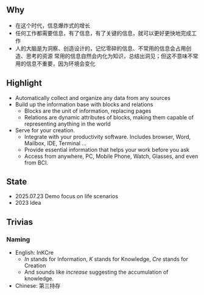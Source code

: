 ## Why
- 在这个时代，信息爆炸式的增长
- 任何工作都需要信息，有了信息，有了关键的信息，就可以更好更快地完成工作
- 人的大脑是为洞察、创造设计的，记忆零碎的信息、不常用的信息会占用创造、思考的资源
  常用的信息自然会内化为知识，总结出洞见；但这不意味不常用的信息不重要，因为环境会变化

## Highlight

- Automatically collect and organize any data from any sources
- Build up the information base with blocks and relations
  - Blocks are the unit of information, replacing pages
  - Relations are dynamic attributes of blocks, making them capable of representing anything in the world
- Serve for your creation.
  - Integrate with your productivity software. Includes browser, Word, Mailbox, IDE, Terminal ...
  - Provide essential information that helps your work before you ask
  - Access from anywhere, PC, Mobile Phone, Watch, Glasses, and even from BCI.

## State
- 2025.07.23 Demo focus on life scenarios
- 2023 Idea

## Trivias
### Naming
- English: InKCre
  - *In* stands for Information, *K* stands for Knowledge, *Cre* stands for Creation
  - And sounds like *increase* suggesting the accumulation of knowledge.
- Chinese: 第三持存
